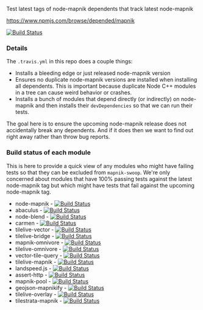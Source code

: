 Test latest tags of node-mapnik dependents that track latest node-mapnik

https://www.npmjs.com/browse/depended/mapnik

[![Build Status](https://travis-ci.org/mapbox/mapnik-swoop.svg)](https://travis-ci.org/mapbox/mapnik-swoop)

### Details

The `.travis.yml` in this repo does a couple things:

 - Installs a bleeding edge or just released node-mapnik version
 - Ensures no duplicate node-mapnik versions are installed when installing all dependents. This is important because duplicate Node C++ modules in a tree can cause weird behavior or crashes.
 - Installs a bunch of modules that depend directly (or indirectly) on node-mapnik and then installs their `devDependencies` so that we can run their tests.

The goal here is to ensure the upcoming node-mapnik release does not accidentally break any dependents. And if it does then we want to find out right away rather than throw bug reports.

 ### Build status of each module

 This is here to provide a quick view of any modules who might have failing tests so that they can be excluded from `mapnik-swoop`. We're only concerned about modules that have 100% passing tests against the latest node-mapnik tag but which might have tests that fail against the upcoming node-mapnik tag.

 - node-mapnik - [![Build Status](https://secure.travis-ci.org/mapnik/node-mapnik.png)](http://travis-ci.org/mapnik/node-mapnik)
 - abaculus - [![Build Status](https://secure.travis-ci.org/mapbox/abaculus.png)](http://travis-ci.org/mapbox/abaculus)
 - node-blend - [![Build Status](https://secure.travis-ci.org/mapbox/node-blend.png)](http://travis-ci.org/mapbox/node-blend)
 - carmen - [![Build Status](https://secure.travis-ci.org/mapbox/carmen.png)](http://travis-ci.org/mapbox/carmen)
 - tilelive-vector - [![Build Status](https://secure.travis-ci.org/mapbox/tilelive-vector.png)](http://travis-ci.org/mapbox/tilelive-vector)
 - tilelive-bridge - [![Build Status](https://secure.travis-ci.org/mapbox/tilelive-bridge.png)](http://travis-ci.org/mapbox/tilelive-bridge)
 - mapnik-omnivore - [![Build Status](https://secure.travis-ci.org/mapbox/mapnik-omnivore.png)](http://travis-ci.org/mapbox/mapnik-omnivore)
 - tilelive-omnivore - [![Build Status](https://secure.travis-ci.org/mapbox/tilelive-omnivore.png)](http://travis-ci.org/mapbox/tilelive-omnivore)
 - vector-tile-query - [![Build Status](https://secure.travis-ci.org/mapbox/vector-tile-query.png)](http://travis-ci.org/mapbox/vector-tile-query)
 - tilelive-mapnik - [![Build Status](https://secure.travis-ci.org/mapbox/tilelive-mapnik.png)](http://travis-ci.org/mapbox/tilelive-mapnik)
 - landspeed.js - [![Build Status](https://secure.travis-ci.org/mapbox/landspeed.png)](http://travis-ci.org/mapbox/landspeed)
 - assert-http - [![Build Status](https://secure.travis-ci.org/mapbox/assert-http.png)](http://travis-ci.org/mapbox/assert-http)
 - mapnik-pool - [![Build Status](https://secure.travis-ci.org/mapbox/mapnik-pool.png)](http://travis-ci.org/mapbox/mapnik-pool)
 - geojson-mapnikify - [![Build Status](https://secure.travis-ci.org/mapbox/geojson-mapnikify.png)](http://travis-ci.org/mapbox/geojson-mapnikify)
 - tilelive-overlay - [![Build Status](https://secure.travis-ci.org/mapbox/tilelive-overlay.png)](http://travis-ci.org/mapbox/tilelive-overlay)
 - tilestrata-mapnik - [![Build Status](https://secure.travis-ci.org/naturalatlas/tilestrata-mapnik.png)](http://travis-ci.org/naturalatlas/tilestrata-mapnik)
